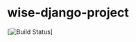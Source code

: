 # wise-django-project 
[![Build Status](https://travis-ci.org/bvrit-wise-django-team/wise-django-project.svg?branch=master)]
